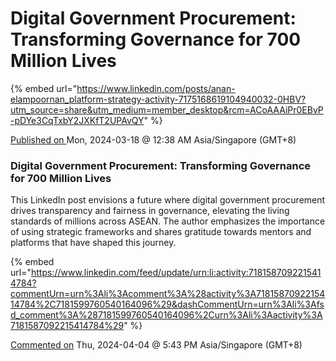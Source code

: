 # Digital Government Procurement: Transforming Governance for 700 Million Lives

{% embed url="https://www.linkedin.com/posts/anan-elampoornan_platform-strategy-activity-7175168619104940032-0HBV?utm_source=share&utm_medium=member_desktop&rcm=ACoAAAiPr0EBvP-pDYe3CqTxbY2JXKfT2UPAvQY" %}

[Published on ](https://thefacilitainer.com/2-click-linkedin-post-time-date-extractor/)Mon, 2024-03-18 @ 12:38 AM Asia/Singapore (GMT+8)

### Digital Government Procurement: Transforming Governance for 700 Million Lives

This LinkedIn post envisions a future where digital government procurement drives transparency and fairness in governance, elevating the living standards of millions across ASEAN. The author emphasizes the importance of using strategic frameworks and shares gratitude towards mentors and platforms that have shaped this journey.

{% embed url="https://www.linkedin.com/feed/update/urn:li:activity:7181587092215414784?commentUrn=urn%3Ali%3Acomment%3A%28activity%3A7181587092215414784%2C7181599760540164096%29&dashCommentUrn=urn%3Ali%3Afsd_comment%3A%287181599760540164096%2Curn%3Ali%3Aactivity%3A7181587092215414784%29" %}

[Commented on](https://thefacilitainer.com/2-click-linkedin-post-time-date-extractor/) Thu, 2024-04-04 @ 5:43 PM Asia/Singapore (GMT+8)
